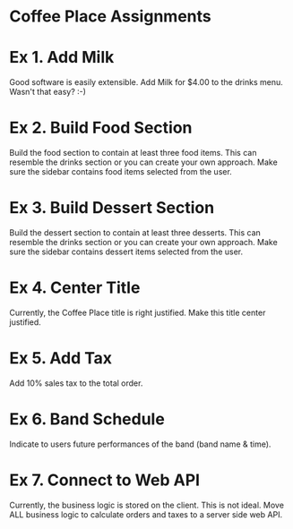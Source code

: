 # Coffee Place Assignments

# Ex 1. Add Milk
Good software is easily extensible.  Add Milk for $4.00 to the drinks menu. Wasn't that easy?  :-)

# Ex 2. Build Food Section
Build the food section to contain at least three food items.  This can resemble the drinks section or you can create your own approach.  Make sure the sidebar contains food items selected from the user.

# Ex 3. Build Dessert Section
Build the dessert section to contain at least three desserts.  This can resemble the drinks section or you can create your own approach.  Make sure the sidebar contains dessert items selected from the user.

# Ex 4. Center Title
Currently, the Coffee Place title is right justified.  Make this title center justified.

# Ex 5. Add Tax
Add 10% sales tax to the total order.

# Ex 6. Band Schedule
Indicate to users future performances of the band (band name & time).

# Ex 7. Connect to Web API
Currently, the business logic is stored on the client.  This is not ideal.  Move ALL business logic to calculate orders and taxes to a server side web API.
